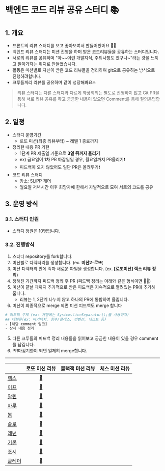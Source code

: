# 백엔드 코드 리뷰 공유 스터디 📚

## 1. 개요
- 프론트의 리뷰 스터디를 보고 좋아보여서 만들어봤어요 👍🏻
- 백엔드 리뷰 스터디는 미션 진행을 하며 받은 코드리뷰들을 공유하는 스터디입니다.
- 서로의 리뷰를 공유하며 "아~~이런 개발지식, 주의사항도 있구나~"라는 것을 느끼고 알아가자는 취지로 만들었습니다.
- 활동은 미션별로 자신이 받은 코드 리뷰들을 정리하여 git으로 공유하는 방식으로 진행하려합니다.
- 크루들끼리 리뷰를 공유하며 같이 성장해봐요🔥

>  리뷰 스터디는 다른 스터디와 다르게 화상회의는 별도로 진행하지 않고 Git PR을 통해 서로 리뷰 공유를 하고 궁금한 내용이 있으면 Comment를 통해 질의응답합니다.

## 2. 일정

- 스터디 운영기간
  - 로또 미션(최종 리뷰부터) ~ 레벨 1 종료까지
- 정리한 내용 PR 기한
  - 1단계 PR 제출일 기준으로 **3일 뒤까지 올리기**
  - ex) 금요일이 1차 PR 마감일일 경우, 월요일까지 PR올리기❗️
  - 피드백이 오지 않았어도 일단 PR은 올려두기❗️
- 코드 리뷰 스터디
  - 장소: SLiPP 게더
  - 월요일 저녁시간 이후 희망자에 한해서 자발적으로 모여 서로의 코드를 공유

## 3. 운영 방식
### 3.1. 스터디 인원
- 스터디 정원은 10명입니다.

### 3.2. 진행방식
1. 스터디 repository를 fork합니다.
2. 미션별로 디렉터리를 생성합니다. (ex. **미션2-로또**)
3. 미션 디렉터리 안에 각자 새로운 파일을 생성합니다. (ex. **[로또미션] 렉스 리뷰 정리**)
4. 정해진 기간까지 피드백 정리 후 PR (피드백 정리는 아래와 같은 형식이면 👍🏻)
5. 미션이 끝날 때까지 추가적으로 받은 피드백은 지속적으로 열려있는 PR에 추가해 줍니다. 
   - 리뷰는 1, 2단계 나누지 않고 하나의 PR에 통합하여 올립니다.
6. 미션이 최종적으로 merge 되면 미션 피드백도 merge 합니다

```bash
# 피드백 주제 (ex: 개행에는 System.lineSeparator();를 사용하자)
## 대분류(ex: 아키텍처, 함수/클래스, 컨벤션, 테스트 등)
- [해당 comment 링크]
- 상세 내용 정리
```

5. 다른 크루들의 피드백 정리 내용들을 읽어보고 궁금한 내용이 있을 경우 comment를 남깁니다.
6. PR마감기한이 되면 일제히 merge합니다.

<hr>


|                                           |                                                                                                                                          로또 미션 리뷰                                                                                                                                           | 블랙잭 미션 리뷰 | 체스 미션 리뷰 |
|-------------------------------------------|:-------------------------------------------------------------------------------------------------------------------------------------------------------------------------------------------------------------------------------------------------------------------------------------------:|:---------:|:--------:|
| [렉스](https://github.com/Seongwon97)       |     [🔗](https://github.com/woowacourse-study/2022-back-end-code-review-study/blob/main/%5BMission2%5D%20%EB%A1%9C%EB%98%90%20%EB%AF%B8%EC%85%98/%5B%EB%A1%9C%EB%98%90%20%EB%AF%B8%EC%85%98%5D%20%EB%A0%89%EC%8A%A4%20%EC%B5%9C%EC%A2%85%20%EB%A6%AC%EB%B7%B0%20%EC%A0%95%EB%A6%AC.md)      |           |          |
| [이프](https://github.com/sinb57)           |       [🔗](https://github.com/woowacourse-study/2022-back-end-code-review-study/tree/main/%5BMission2%5D%20%EB%A1%9C%EB%98%90%20%EB%AF%B8%EC%85%98/%5B%EB%A1%9C%EB%98%90%20%EB%AF%B8%EC%85%98%5D%20%EC%9D%B4%ED%94%84%20%EC%B5%9C%EC%A2%85%20%EB%A6%AC%EB%B7%B0%20%EC%A0%95%EB%A6%AC)       |           |          |
| [알린](https://github.com/OzRagwort)        |     [🔗](https://github.com/woowacourse-study/2022-back-end-code-review-study/blob/main/%5BMission2%5D%20%EB%A1%9C%EB%98%90%20%EB%AF%B8%EC%85%98/%5B%EB%A1%9C%EB%98%90%20%EB%AF%B8%EC%85%98%5D%20%EC%95%8C%EB%A6%B0%20%EC%B5%9C%EC%A2%85%20%EB%A6%AC%EB%B7%B0%20%EC%A0%95%EB%A6%AC.md)      |           |          |
| [마루](https://github.com/chawani)          |     [🔗](https://github.com/woowacourse-study/2022-back-end-code-review-study/blob/main/%5BMission2%5D%20%EB%A1%9C%EB%98%90%20%EB%AF%B8%EC%85%98/%5B%EB%A1%9C%EB%98%90%20%EB%AF%B8%EC%85%98%5D%20%EB%A7%88%EB%A3%A8%201%EB%8B%A8%EA%B3%84%20%EB%A6%AC%EB%B7%B0%20%EC%A0%95%EB%A6%AC.md)     |           |          |
| [봄](https://github.com/JangBomi)          |          [🔗](https://github.com/woowacourse-study/2022-back-end-code-review-study/blob/main/%5BMission2%5D%20%EB%A1%9C%EB%98%90%20%EB%AF%B8%EC%85%98/%5B%EB%A1%9C%EB%98%90%20%EB%AF%B8%EC%85%98%5D%20%EB%B4%84%20%EC%B5%9C%EC%A2%85%20%EB%A6%AC%EB%B7%B0%20%EC%A0%95%EB%A6%AC.md)          |           |          |
| [슬로](https://github.com/hanull)           |     [🔗](https://github.com/woowacourse-study/2022-back-end-code-review-study/blob/main/%5BMission2%5D%20%EB%A1%9C%EB%98%90%20%EB%AF%B8%EC%85%98/%5B%EB%A1%9C%EB%98%90%20%EB%AF%B8%EC%85%98%5D%20%EC%8A%AC%EB%A1%9C%20%EC%B5%9C%EC%A2%85%20%EB%A6%AC%EB%B7%B0%20%EC%A0%95%EB%A6%AC.md)      |           |          |
| [레넌](https://github.com/brorae)           |     [🔗](https://github.com/woowacourse-study/2022-back-end-code-review-study/blob/main/%5BMission2%5D%20%EB%A1%9C%EB%98%90%20%EB%AF%B8%EC%85%98/%5B%EB%A1%9C%EB%98%90%20%EB%AF%B8%EC%85%98%5D%20%EB%A0%88%EB%84%8C%20%EC%B5%9C%EC%A2%85%20%EB%A6%AC%EB%B7%B0%20%EC%A0%95%EB%A6%AC.md)      |           |          |
| [기론](https://github.com/Gyuchool)         |     [🔗](https://github.com/woowacourse-study/2022-back-end-code-review-study/blob/main/%5BMission2%5D%20%EB%A1%9C%EB%98%90%20%EB%AF%B8%EC%85%98/%5B%EB%A1%9C%EB%98%90%20%EB%AF%B8%EC%85%98%5D%20%EA%B8%B0%EB%A1%A0%20%EC%B5%9C%EC%A2%85%20%EB%A6%AC%EB%B7%B0%20%EC%A0%95%EB%A6%AC.md)      |           |          |
| [조시](https://github.com/hyunrrr)          |     [🔗](https://github.com/woowacourse-study/2022-back-end-code-review-study/blob/main/%5BMission2%5D%20%EB%A1%9C%EB%98%90%20%EB%AF%B8%EC%85%98/%5B%EB%A1%9C%EB%98%90%20%EB%AF%B8%EC%85%98%5D%20%EC%A1%B0%EC%8B%9C%20%EC%B5%9C%EC%A2%85%20%EB%A6%AC%EB%B7%B0%20%EC%A0%95%EB%A6%AC.md)      |           |          |
| [클레이](https://github.com/yangdongjue5510) | [🔗](https://github.com/woowacourse-study/2022-back-end-code-review-study/blob/main/%5BMission2%5D%20%EB%A1%9C%EB%98%90%20%EB%AF%B8%EC%85%98/%5B%EB%A1%9C%EB%98%90%20%EB%AF%B8%EC%85%98%5D%20%ED%81%B4%EB%A0%88%EC%9D%B4%20%EC%B5%9C%EC%A2%85%20%EB%A6%AC%EB%B7%B0%20%EC%A0%95%EB%A6%AC.md) |           |          |

